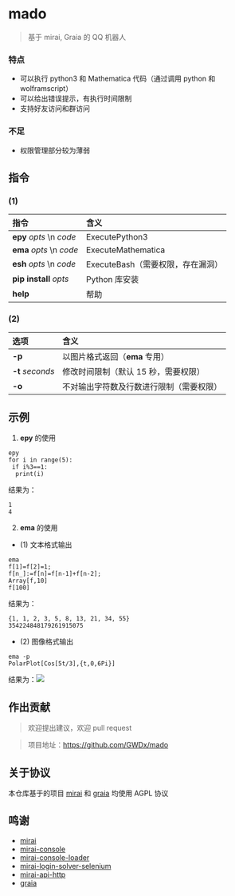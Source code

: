 # mado

> 基于 mirai, Graia 的 QQ 机器人

### 特点

+ 可以执行 python3 和 Mathematica 代码（通过调用 python 和 wolframscript）
+ 可以给出错误提示，有执行时间限制
+ 支持好友访问和群访问

### 不足

- 权限管理部分较为薄弱


## 指令

### (1)

  | 指令                      | 含义                             |
  |:--------------------------|:---------------------------------|
  | **epy** *opts*  \n *code* | ExecutePython3                   |
  | **ema** *opts*  \n *code* | ExecuteMathematica               |
  | **esh** *opts*  \n *code* | ExecuteBash（需要权限，存在漏洞）|
  | **pip install** *opts*    | Python 库安装                    |
  | **help**                  | 帮助                             |

### (2)

  |选项              |含义                                    |
  |:-----------------|:---------------------------------------|
  | **-p**           |以图片格式返回（**ema** 专用）          |
  | **-t** *seconds* |修改时间限制（默认 15 秒，需要权限）    |
  | **-o**           |不对输出字符数及行数进行限制（需要权限）|

## 示例

1. **epy** 的使用
```
epy
for i in range(5):
 if i%3==1:
  print(i)
```

结果为：
```
1
4
```


2. **ema** 的使用

+ (1) 文本格式输出
```
ema
f[1]=f[2]=1;
f[n_]:=f[n]=f[n-1]+f[n-2];
Array[f,10]
f[100]
```

结果为：
```
{1, 1, 2, 3, 5, 8, 13, 21, 34, 55}
354224848179261915075
```

+ (2) 图像格式输出
```
ema -p
PolarPlot[Cos[5t/3],{t,0,6Pi}]
```
结果为：![](./PolarPlot.png)


## 作出贡献

> 欢迎提出建议，欢迎 pull request

> 项目地址：<https://github.com/GWDx/mado>


## 关于协议
本仓库基于的项目 [mirai](https://github.com/mamoe/mirai) 和 [graia](https://github.com/GraiaProject/Application) 均使用 AGPL 协议


## 鸣谢

+ [mirai](https://github.com/mamoe/mirai)
+ [mirai-console](https://github.com/mamoe/mirai-console)
+ [mirai-console-loader](https://github.com/iTXTech/mirai-console-loader)
+ [mirai-login-solver-selenium](https://github.com/project-mirai/mirai-login-solver-selenium)
+ [mirai-api-http](https://github.com/project-mirai/mirai-api-http)
+ [graia](https://github.com/GraiaProject/Application)
